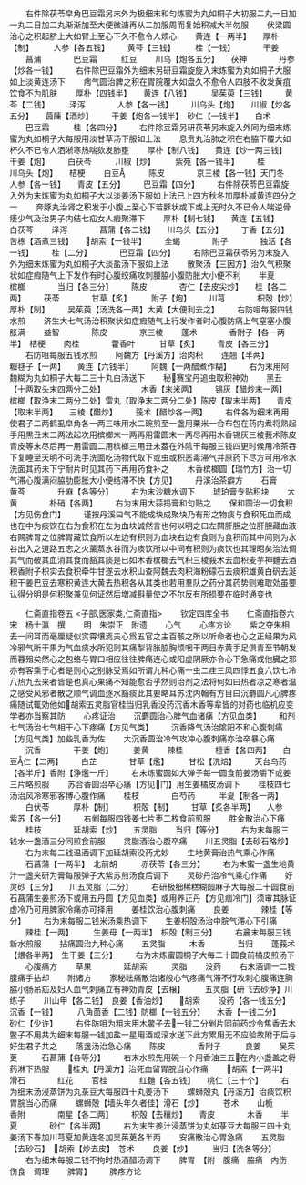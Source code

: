 <!-- { "loadSidebar": true } -->
　　右件除茯苓皁角巴豆霜另末外为极细末和匀炼蜜为丸如桐子大初服二丸一日加一丸二日加二丸渐渐加至大便微溏再从二加服周而复始积减大半勿服
　　伏梁圆治心之积起脐上大如臂上至心下久不愈令人烦心
　　黄连【一两半】　　厚朴【制】　　　人参【各五钱】
　　黄芩【三钱】　　　桂【一钱】　　　　干姜
　　菖蒲　　　　巴豆霜　　　红豆
　　川乌【炮各五分】　　茯神　　　　丹参【炒各一钱】
　　右件除巴豆霜外为细末另研豆霜旋旋入末炼蜜为丸如桐子大服如上淡黄连汤下
　　痞气圆治脾之积在胃脘覆大如盘久不愈令人四肢不收发黄疽饮食不为肌肤
　　厚朴【四钱半】　　黄连【八钱】　　　吴茱萸【三钱】
　　黄芩【二钱】　　　泽泻　　　　人参【各一钱】
　　川乌头【炮】　　川椒【炒各五分】　　茵蔯【酒炒】
　　干姜【炮各一钱半】　砂仁【一钱半】　　白术
　　巴豆霜　　　桂【各四分】
　　右件除豆霜另研茯苓另末旋入外同为细末炼蜜为丸如桐子大每服用淡甘草汤下服如上法
　　息贲丸治肺之积在右脇下覆大如杯久不已令人洒淅寒热喘欬发肺壅
　　厚朴【制八钱】　　黄连【炒一两三钱】　干姜【炮】
　　白茯苓　　　川椒【炒】　　　紫苑【各一钱半】
　　桂　　　　　川乌头【炮】　　桔梗
　　白豆　　　陈皮　　　　京三棱【各一钱】天门冬　　　人参【各一钱】　　青皮【五分】
　　巴豆霜【四分】
　　右件除茯苓巴豆霜旋入外为末炼蜜为丸如桐子大以淡姜汤下服如上法已上四方秋冬加厚朴减黄连四分之一
　　奔豚丸治肾之积发于小腹上至心下若豚状或下或上无时久不已令人喘逆骨痿少气及治男子内结七疝女人瘕聚滞下
　　厚朴【制七钱】　　黄连【五钱】　　　白茯芩
　　泽泻　　　　菖蒲【各二钱】　　川乌头【五分】
　　丁香【五分】　　　苦栋【酒煮三钱】　　胡索【一钱半】
　　全蝎　　　　附子　　　　独活【各一钱】
　　桂【二分】　　　　巴豆霜【四分】
　　右除巴豆霜茯苓另为末旋入外为细末炼蜜为丸如桐子大淡盐汤下服如上法
　　散聚汤【三因方】治久气积聚状如症瘕随气上下发作有时心腹绞痛攻刺腰脇小腹防胀大小便不利
　　半夏　　　　槟榔　　　　当归【各三分】
　　陈皮　　　　杏仁【去皮尖炒】　　桂【各二两】
　　茯苓　　　　甘草【炙】　　　附子【炮】
　　川芎　　　　枳殻【炒】　　　厚朴【制】
　　吴茱萸【汤洗各一两】大黄【大便利去之】
　　右防咀每服四钱水煎
　　济生大七气汤治积聚状如症瘕随气上行发作者时心腹防痛上气窒塞小腹胀满
　　益智　　　　陈皮　　　　京三棱
　　蓬术　　　　香附子【各一两半】　桔梗
　　肉桂　　　　藿香叶　　　甘草【炙】
　　青皮【各三分】
　　右防咀每服五钱水煎
　　阿魏方【丹溪方】治肉积
　　连翘【半两】　　　糖毬子【一两】　　黄连【六钱半】
　　阿魏【一两醋煮作糊】
　　右为末用阿魏糊为丸如桐子大每二三十丸白汤送下
　　秘赛宝丹追虫取积神効
　　黑丑【十两取头末四两分二处】　　　　　木香【末米两】
　　锡灰【醋炒末一两】　槟榔【取浄末二两分二处】雷丸【取浄末二两分二处】陈皮【取末半两】　　青皮【取末半两】　　三棱【醋炒】
　　莪术【醋炒各一两】
　　右件各为细末再用使君子二两鹤虱皁角各一两三味用水二碗煎至一盏用栗米一合布包在药内煮将熟起手用黒丑末二两法起次用槟榔末一两再用雷圆末一两尽再用木香锡灰三棱莪术陈皮青皮等末尽后再一用雷圆二用槟榔三用丑末葢在外隂干每服三钱四更时候用冷茶吞下复睡至天明不可洗手洗面吃汤物代取下或虫或积恶毒滞气并原药下尽方可用冷水洗面其药未下宁耐片时见其药下再用药食补之
　　木香槟榔圆【瑞竹方】治一切气滞心腹满闷脇肋膨胀大小便结滞不快【方见】
　　丹溪治茶癖方
　　石膏　　　　黄芩　　　　升麻【各等分】
　　右为末沙糖水调下
　　琥珀膏专贴积块
　　大黄　　　　朴硝【各两】
　　右为末用大蒜捣膏和匀贴之
　　保和圆治一切食积【方见伤食门】
　　谨按丹溪曰气不能成块成聚块乃有形之物痰与食积死血而成也在中为痰饮在右为食积在左为血块诚然言也何以明之曰左闗肝胆之位肝胆藏血液右闗脾胃之位脾胃藏饮食所以左边有积则为血块右边有食则为食积而其中间则为水谷出入之道路五志之火薰蒸水谷而为痰饮所以中间有积则为痰饮也其理昭矣治法调其气而破其血消其食而豁其痰是已如木香槟榔去气积三棱莪术去血积麦芋神麯去酒积香附子枳实去食积牵牛甘遂去水积山查阿魏去肉积海粉礞石去痰积雄黄白矾去涎积干姜巴豆去寒积黄连大黄去热积各从其类也若用羣队之药分其药势则难取効虽要认得分明是何积聚兼见何证然后増减斟量使之不尔反有所损要在临时通变也













　　仁斋直指卷五
<子部,医家类,仁斋直指>
　　钦定四库全书
　　仁斋直指卷六　　　　　宋　杨士瀛　撰
　　明　朱崇正　附遗
　　心气
　　心疼方论
　　紫之夺朱相去一间耳而毫厘疑似实霄壤焉夫心爲五官之主百骸之所以听命者也心之正经果为风冷邪气所干果为气血痰水所犯则其痛掣背胀脇胸烦咽干两目赤黄手足俱青至节朝发而暮殂矣然心之包络与胃口相应往往脾痛连心或阳虚阴厥亦令心下急痛或他臓之邪亦有客乘于心者是则心之别脉受焉如所谓九种心痛一虫二疰三风四悸五食六饮七冷八热九去来者皆是也真心果痛不知能愈否乎然则治剂之法将何如曰热者凉之寒者温之感受风邪者散之顺气调血逐水豁痰此其要略耳苏沈内翰有方目曰沉麝圆凡心脾疼痛随试辄効他如胡索五灵脂官桂当归乳香没药沉香木香等辈皆的对药也临机应变学者亦当察其防
　　心疼证治
　　沉麝圆治心脾气血诸痛【方见血类】
　　和剂七气汤治七气相干心下疼痛【方见气类】
　　沉香降气汤治隂阳不和心腹刺痛【方见气类】加些乳香为佐
　　大沉香圆治冷气攻冲心腹刺痛亦治卒暴心痛
　　沉香　　　　干姜【炮】　　　姜黄
　　辣桂　　　　檀香【各四两】　　白豆仁【二两】
　　白芷　　　　甘草【爁】　　　甘松【洗焙】
　　天台乌药【各半斤】香附【浄爁一斤】
　　右末炼蜜圆如大弹子每一圆食前姜汤嚼下或姜三片略煎服
　　苏合香圆治卒心痛【方见门】用生姜橘皮汤调下
　　桂枝四七汤治风冷寒邪客博心腹作痛
　　桂枝　　　　白芍药　　　半夏【制各一两】
　　白伏苓　　　厚朴【制】　　　枳殻【制】
　　甘草【炙各半两】　　人参　　　　紫苏【各一分】
　　右剉每服四钱姜七片枣二枚食前煎服
　　胜金散治心下痛
　　桂枝　　　　延胡索【炒】　　五灵脂
　　当归【等分】
　　右为末每服三钱水一盏酒三分同煎食前服
　　灵脂酒治心腹卒痛
　　川五灵脂【去砂石略炒】
　　右为末每二钱温酒调下加延胡索没药尤妙
　　生地黄膏治热气乘心作痛
　　石菖蒲【一两半】　北前胡　　　赤茯苓【各三分】
　　右为末蜜一盏生地黄汁一盏夹研为膏每服弹子大紫苏煎汤食后调下
　　灵砂丹治冷气乘心作痛
　　好灵砂【三分】　　川五灵脂【二分】
　　右研极细稀糕糊圆麻子大每服二十圆食前石菖蒲生姜煎汤下或用五丹圆【方见血类】或用养正丹【方见痼冷门】须审其脉证虚冷乃可用脾家冷痛亦可择用
　　姜桂饮治心腹刺痛
　　良姜　　　　辣桂【等分】
　　右为末每服二钱米汤乘热调下
　　生姜枳殻汤治中脘气滞心下引痛
　　辣桂【一两】　　　生姜母【一两半】　枳殻【制三分】
　　右麄末每服三钱新水煎服
　　拈痛圆治九种心痛
　　五灵脂　　　木香　　　　当归
　　蓬莪术【煨各半两】　生干姜【三分】
　　右为末炼蜜圆桐子大每二十圆食前橘皮煎汤下
　　心腹痛方
　　草果　　　　延胡索　　　灵脂
　　没药
　　右末酒调一二钱腹痛手拈却
　　附诸方
　　家秘祛痛散治诸般心气疼痛气滞不行攻刺心腹痛连胸脇小肠吊疝及妇人血气刺痛立有神効青皮【去穣】　　　五灵脂【研飞去砂浄】川练子
　　川山甲【各二钱】　良姜【香油炒】　　胡索
　　没药【各一钱五分】　沉香【一钱】　　　八角茴香【二钱】防榔【一钱五分】　　木香【一钱二分】　　砂仁【少许】
　　右件防咀为粗末用木鳖子去一钱二分剉片同前药炒令焦香去木鳖子不用共为细末每服一钱加盐一星用酒或滚水送下此方累用无不应验故附于后与好生君子共之
　　落盏汤治急心痛
　　陈皮　　　　香附子　　　良姜
　　吴茱茰　　　石菖蒲【各等分】
　　右末水煎先用碗一个用香油三五在内小盏盖之将药淋下热服
　　桂丸【丹溪方】治死血留胃脘当心作痛
　　胡索【一两半】　滑石　　　　红花
　　官桂　　　　红麯【各五钱】　　桃仁【三十个】
　　右为细末汤浸蒸饼为丸菉豆大每服四十丸姜汤下
　　螺蛳殻丸【丹溪方】治痰饮积胃脘当心而痛
　　螺蛳殻【墙头年久者佳】滑石【炒】　　　苍术
　　山栀　　　　香附　　　　南星【各二两】
　　枳殻【去穰炒】　　青皮　　　　木香
　　半夏　　　　砂仁【各半两】
　　右为末生姜汁浸蒸饼为丸如菉豆大每服三四十丸姜汤下春加川芎夏加黄连冬加吴茱茰各半两
　　安痛散治心胃急痛
　　五灵脂【去砂石】　胡索【炒去皮】　苍术
　　良姜【炒】　　　当归【洗各等分】
　　右为细末每服二钱不拘时热酒醋汤调下
　　脾胃　【附　腹痛　脇痛　内伤　伤食　调理
　　脾胃】
　　脾疼方论

